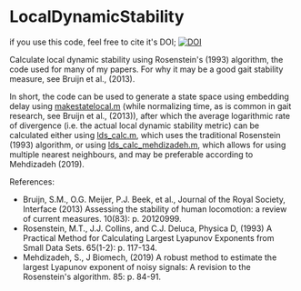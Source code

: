 # LocalDynamicStability
if you use this code, feel free to cite it's DOI; [![DOI](https://zenodo.org/badge/85585950.svg)](https://zenodo.org/badge/latestdoi/85585950)

Calculate local dynamic stability using Rosenstein's (1993) algorithm, the code used for many of my papers. For why it may be a good gait stability measure, see Bruijn et al., (2013).

In short, the code can be used to generate a state space using embedding delay using [makestatelocal.m](https://github.com/SjoerdBruijn/LocalDynamicStability/blob/master/makestatelocal.m) (while normalizing time, as is common in gait research, see Bruijn et al., (2013)), after which the average logarithmic rate of divergence (i.e. the actual local dynamic stability metric) can be calculated either using [lds_calc.m](https://github.com/SjoerdBruijn/LocalDynamicStability/blob/master/lds_calc.m), which uses the traditional Rosenstein (1993) algorithm, or using [lds_calc_mehdizadeh.m](https://github.com/SjoerdBruijn/LocalDynamicStability/blob/master/lds_calc_mehdizadeh.m), which allows for using multiple nearest neighbours, and may be preferable according to Mehdizadeh (2019).




References:
  - Bruijn, S.M., O.G. Meijer, P.J. Beek, et al., Journal of the Royal Society, Interface (2013) Assessing the stability of human locomotion: a review of current measures. 10(83): p. 20120999.
  - Rosenstein, M.T., J.J. Collins, and C.J. Deluca, Physica D, (1993) A Practical Method for Calculating Largest Lyapunov Exponents from Small Data Sets. 65(1-2): p. 117-134.
  - Mehdizadeh, S., J Biomech, (2019) A robust method to estimate the largest Lyapunov exponent of noisy signals: A revision to the Rosenstein's algorithm. 85: p. 84-91.
